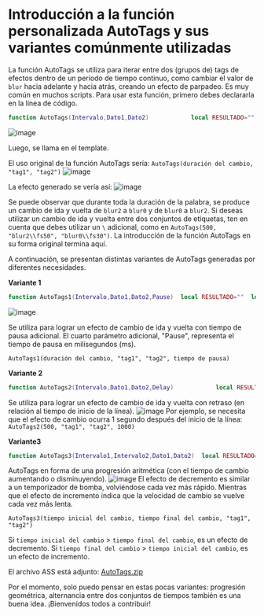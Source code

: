 # Introducción a la función personalizada AutoTags y sus variantes comúnmente utilizadas

La función AutoTags se utiliza para iterar entre dos (grupos de) tags de efectos dentro de un período de tiempo continuo, como cambiar el valor de `blur` hacia adelante y hacia atrás, creando un efecto de parpadeo. Es muy común en muchos scripts. Para usar esta función, primero debes declararla en la línea de código.

```lua
function AutoTags(Intervalo,Dato1,Dato2)            local RESULTADO=""     local SUERTE = 0     local CONTADOR = 0     local ARREGLO = 0                           local count = math.ceil(line.duration/Intervalo)                         ARREGLO = {Dato1,Dato2}                            for i = 1, count do               CONTADOR = i                            if Dato1 and Dato2 then                     if  CONTADOR%2 ==0 then                                    SUERTE = ARREGLO[1]                                            else                                    SUERTE = ARREGLO[2]                            end                    end                     RESULTADO = RESULTADO .."\\t(" ..(i-1)*Intervalo.. "," ..i*Intervalo.. ",\\" ..SUERTE..")"..""                      end                 return RESULTADO                                     end
```

![image](https://github.com/RcUchiha/dc-antiperrys/assets/16442041/21be6a36-dbf2-4de6-ad5e-88a1a11fd6ea)

Luego, se llama en el template.

El uso original de la función AutoTags sería: 
`AutoTags(duración del cambio, "tag1", "tag2")`
![image](https://github.com/RcUchiha/dc-antiperrys/assets/16442041/58955ca9-a8f1-4aa9-865f-83ea4131b053)

La efecto generado se vería así:
![image](https://github.com/RcUchiha/dc-antiperrys/assets/16442041/5239fe33-a8d0-416f-aa4f-e35e55943936)

Se puede observar que durante toda la duración de la palabra, se produce un cambio de ida y vuelta de `blur2` a `blur0` y de `blur0` a `blur2`.
Si deseas utilizar un cambio de ida y vuelta entre dos conjuntos de etiquetas, ten en cuenta que debes utilizar un `\` adicional, como en `AutoTags(500, "blur2\\fs50", "blur0\\fs30")`.
La introducción de la función AutoTags en su forma original termina aquí.

A continuación, se presentan distintas variantes de AutoTags generadas por diferentes necesidades.

**Variante 1**
```lua
function AutoTags1(Intervalo,Dato1,Dato2,Pause)  local RESULTADO=""  local SUERTE = 0  local CONTADOR = 0  local ARREGLO = 0  local count = math.ceil(line.duration/(Intervalo+Pause))  ARREGLO = {Dato1,Dato2}  for i = 1, count do          CONTADOR = i          if Dato1 and Dato2 then                  if  CONTADOR%2 ==0 then                  SUERTE = ARREGLO[1]                  else                  SUERTE = ARREGLO[2]                  end          end          RESULTADO = RESULTADO .."\\t(" ..(i-1)*(Intervalo+Pause).. "," ..i*Intervalo+Pause*(i-1).. ",\\" ..SUERTE..")"..""  end  return RESULTADO  end
```

![image](https://github.com/RcUchiha/dc-antiperrys/assets/16442041/a8bdf4d5-07da-45f7-add3-c15ee7aa38bd)

Se utiliza para lograr un efecto de cambio de ida y vuelta con tiempo de pausa adicional. El cuarto parámetro adicional, "Pause", representa el tiempo de pausa en milisegundos (ms).

`AutoTags1(duración del cambio, "tag1", "tag2", tiempo de pausa)`

**Variante 2**
```lua
function AutoTags2(Intervalo,Dato1,Dato2,Delay)            local RESULTADO=""     local SUERTE = 0     local CONTADOR = 0      local ARREGLO = Layer                            local count = math.ceil(line.duration/Intervalo)                                         ARREGLO = {Dato1,Dato2}                                          for i = 1, count do               CONTADOR = i                                            if Dato1 and Dato2 then                                             if  CONTADOR%2 ==0 then                                                                    SUERTE = ARREGLO[1]                                            else                                                                    SUERTE = ARREGLO[2]                                            end                            end                                                 RESULTADO = RESULTADO .."\\t(" ..(i-1)*Intervalo+Delay.. "," ..i*Intervalo+Delay.. ",\\" ..SUERTE.. ")"..""                                  end                              return RESULTADO                                             end
```

Se utiliza para lograr un efecto de cambio de ida y vuelta con retraso (en relación al tiempo de inicio de la línea).
![image](https://github.com/RcUchiha/dc-antiperrys/assets/16442041/c077de86-282c-4a8c-9183-4849f1f4e545)
Por ejemplo, se necesita que el efecto de cambio ocurra 1 segundo después del inicio de la línea:
`AutoTags2(500, "tag1", "tag2", 1000)`

**Variante3**
```lua
function AutoTags3(Intervalo1,Intervalo2,Dato1,Dato2)  local RESULTADO=""                 local SUERTE = 0                 local CONTADOR = 0                 local ARREGLO = 0                               local count = 2*math.ceil(line.duration/(Intervalo1+Intervalo2))            local d=math.ceil((Intervalo2-Intervalo1)/count)  local t={}  ARREGLO = {Dato1,Dato2}                                                      for i = 1, count do                                   CONTADOR = i  t[1]=0  t[i+1]=t[i]+Intervalo1+(i-1)*d  if Dato1 and Dato2 then            if  CONTADOR%2 ==0 then                                                                                        SUERTE = ARREGLO[1]            else                                                                                        SUERTE = ARREGLO[2]                                                        end            end                                                             RESULTADO = RESULTADO .."\\t(" ..t[i].. "," ..t[i+1].. ",\\" ..SUERTE..")"..""                                              end                                          return RESULTADO                                                         end
```

AutoTags en forma de una progresión aritmética (con el tiempo de cambio aumentando o disminuyendo).
![image](https://github.com/RcUchiha/dc-antiperrys/assets/16442041/06e0fdea-64cc-4a90-b461-db1754752350)
El efecto de decremento es similar a un temporizador de bomba, volviéndose cada vez más rápido. Mientras que el efecto de incremento indica que la velocidad de cambio se vuelve cada vez más lenta.

`AutoTags3(tiempo inicial del cambio, tiempo final del cambio, "tag1", "tag2")` 

Si `tiempo inicial del cambio` > `tiempo final del cambio`, es un efecto de decremento. Si `tiempo final del cambio` > `tiempo inicial del cambio`, es un efecto de incremento.

El archivo ASS está adjunto:
[AutoTags.zip](https://github.com/RcUchiha/dc-antiperrys/files/14785178/AutoTags.zip)


Por el momento, solo puedo pensar en estas pocas variantes: progresión geométrica, alternancia entre dos conjuntos de tiempos también es una buena idea. ¡Bienvenidos todos a contribuir! 

